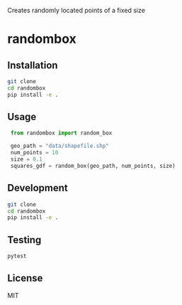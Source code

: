 Creates randomly located points of a fixed size

# randombox

## Installation


```bash
git clone 
cd randombox
pip install -e .
```


## Usage

```python
 from randombox import random_box

 geo_path = "data/shapefile.shp"
 num_points = 10
 size = 0.1
 squares_gdf = random_box(geo_path, num_points, size)
```

## Development

```bash
git clone
cd randombox
pip install -e .
```

## Testing

```bash
pytest
```

## License
 MIT

